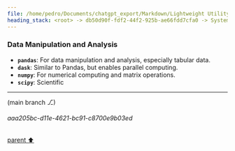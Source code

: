 ```yaml
---
file: /home/pedro/Documents/chatgpt_export/Markdown/Lightweight Utility Libraries.md
heading_stack: <root> -> db50d90f-fdf2-44f2-925b-ae66fdd7cfa0 -> System -> f462c4f4-0c7f-47fb-9237-a7d0ddbed997 -> System -> aaa26b54-0d2d-44d8-a646-0310427be0eb -> User -> ddb3dc5b-752e-4561-a939-b3de8b08d32f -> Assistant -> Data Manipulation and Analysis
---
```

### Data Manipulation and Analysis

- **`pandas`**: For data manipulation and analysis, especially tabular data.
- **`dask`**: Similar to Pandas, but enables parallel computing.
- **`numpy`**: For numerical computing and matrix operations.
- **`scipy`**: Scientific

---

(main branch ⎇)
###### aaa205bc-d11e-4621-bc91-c8700e9b03ed
[parent ⬆️](#f462c4f4-0c7f-47fb-9237-a7d0ddbed997)
